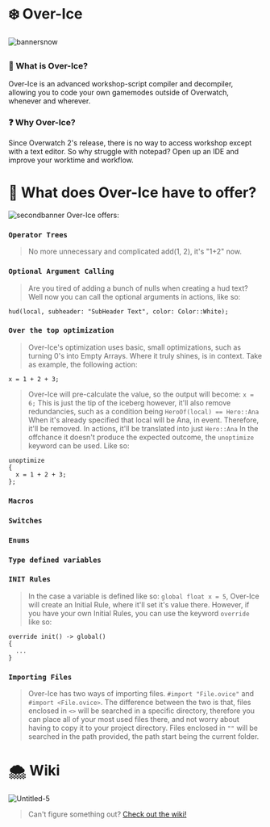 # ❄️ Over-Ice
![bannersnow](https://user-images.githubusercontent.com/73078691/209925383-f8fe4f71-a96a-4685-b735-25386bae0e1a.png)
##
### 🧊 What is Over-Ice?
Over-Ice is an advanced workshop-script compiler and decompiler, allowing you to code your own gamemodes outside of Overwatch, whenever and wherever.
### ❓ Why Over-Ice?
Since Overwatch 2's release, there is no way to access workshop except with a text editor. So why struggle with notepad? Open up an IDE and improve your worktime and workflow.
# 📘 What does Over-Ice have to offer?
![secondbanner](https://user-images.githubusercontent.com/73078691/209931952-e11d7976-fea9-4f32-b2a8-5c9b49ad0ba3.png)
Over-Ice offers:
### ``Operator Trees``
> No more unnecessary and complicated add(1, 2), it's "1+2" now.
### ``Optional Argument Calling`` 
> Are you tired of adding a bunch of nulls when creating a hud text? Well now you can call the optional arguments in actions, like so:
```
hud(local, subheader: "SubHeader Text", color: Color::White);
```
### ``Over the top optimization``
> Over-Ice's optimization uses basic, small optimizations, such as turning 0's into Empty Arrays. Where it truly shines, is in context.
> Take as example, the following action:
```
x = 1 + 2 + 3;
```
> Over-Ice will pre-calculate the value, so the output will become:
``
x = 6;
``
> This is just the tip of the iceberg however, it'll also remove redundancies, such as a condition being 
``
HeroOf(local) == Hero::Ana
``
> When it's already specified that local will be Ana, in event. Therefore, it'll be removed. In actions, it'll be translated into just
``
Hero::Ana
``
> In the offchance it doesn't produce the expected outcome, the ``unoptimize`` keyword can be used. Like so:
```
unoptimize 
{
  x = 1 + 2 + 3;
};
```
### ``Macros``
### ``Switches``
### ``Enums``
### ``Type defined variables``
### ``INIT Rules``
> In the case a variable is defined like so: ``global float x = 5``, Over-Ice will create an Initial Rule, where it'll set it's value there. However, if you have your own
Initial Rules, you can use the keyword ``override`` like so:
```
override init() -> global()
{
  ...
}
```
### ``Importing Files``
> Over-Ice has two ways of importing files.
``#import "File.ovice"``
and
``#import <File.ovice>``.
The difference between the two is that, files enclosed in ``<>`` will be searched in a specific directory, therefore you can place all of your most used files there, 
and not worry about having to copy it to your project directory. Files enclosed in ``""`` will be searched in the path provided, the path start being the current folder.

# 🌨️ Wiki
![Untitled-5](https://user-images.githubusercontent.com/73078691/209933480-95e2e25b-92c2-48f3-a401-56935368c013.png)
> Can't figure something out?
[Check out the wiki!](https://github.com/Preciseful/Over-Ice/wiki)
